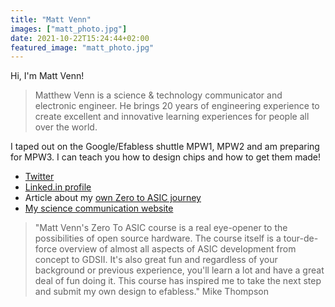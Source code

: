 ```yaml
---
title: "Matt Venn"
images: ["matt_photo.jpg"]
date: 2021-10-22T15:24:44+02:00
featured_image: "matt_photo.jpg"
---
```


Hi, I'm Matt Venn!

> Matthew Venn is a science & technology communicator and electronic engineer. He brings 20 years of engineering experience to create excellent and innovative learning experiences for people all over the world.

I taped out on the Google/Efabless shuttle MPW1, MPW2 and am preparing for MPW3. I can teach you how to design chips and how to get them made!


* [Twitter](https://twitter.com/matthewvenn)
* [Linked.in profile](https://www.linkedin.com/in/matt-venn/)
* Article about my [own Zero to ASIC journey](/post/my_zero_to_asic_journey/)
* [My science communication website](https://www.mattvenn.net)

> "Matt Venn's Zero To ASIC course is a real eye-opener to the possibilities of open source hardware.  The course itself is a tour-de-force overview of almost all aspects of ASIC development from concept to GDSII.  It's also great fun and regardless of your background or previous experience, you'll learn a lot and have a great deal of fun doing it.  This course has inspired me to take the next step and submit my own design to efabless." Mike Thompson

